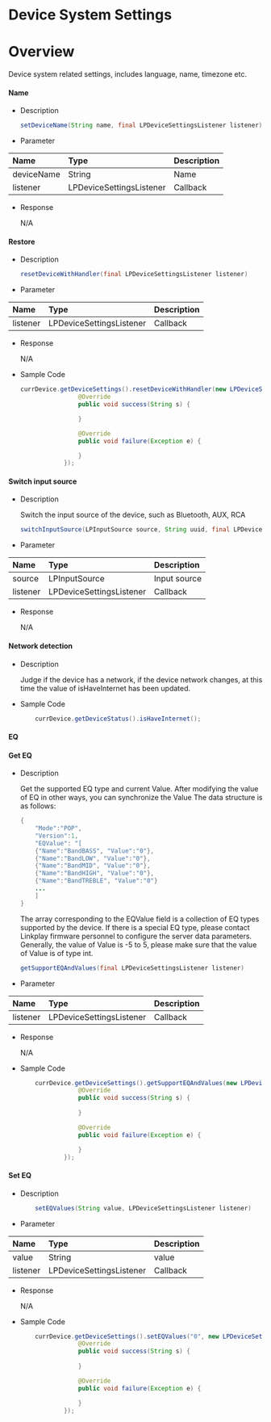 # Device System Settings

# Overview

Device system related settings, includes language, name, timezone etc.

####  Name

-   Description

    ```Java
    setDeviceName(String name, final LPDeviceSettingsListener listener)
    ```

-   Parameter

| Name       | Type                     | Description |
| :--------- | :-------                 | :---------- |
| deviceName | String                   | Name        |
| listener   | LPDeviceSettingsListener | Callback    |

-   Response

    N/A

#### Restore

-   Description 

    ```Java
    resetDeviceWithHandler(final LPDeviceSettingsListener listener)
    ```

-   Parameter

| Name       | Type                     | Description |
| :--------- | :-------                 | :------- |
| listener   | LPDeviceSettingsListener | Callback |


-   Response

    N/A

-   Sample Code
    ```Java
    currDevice.getDeviceSettings().resetDeviceWithHandler(new LPDeviceSettingsListener() {
                    @Override
                    public void success(String s) {

                    }

                    @Override
                    public void failure(Exception e) {

                    }
                });
    ```

#### Switch input source

-   Description

    Switch the input source of the device, such as Bluetooth, AUX, RCA

    ```Java
    switchInputSource(LPInputSource source, String uuid, final LPDeviceSettingsListener listener)
    ```

-   Parameter

| Name     | Type                     | Description  |
| :-----   | :------------            | :----------- |
| source   | LPInputSource            | Input source |
| listener | LPDeviceSettingsListener | Callback     |

-   Response

    N/A

#### Network detection

-   Description

    Judge if the device has a network, if the device network changes, at this time the value of isHaveInternet has been updated.

-   Sample Code
    ```Java
        currDevice.getDeviceStatus().isHaveInternet();
    ```

#### EQ
#### Get EQ

-   Description

     Get the supported EQ type and current Value.
    After modifying the value of EQ in other ways, you can synchronize the Value
    The data structure is as follows:
    ```Java
    {
        "Mode":"POP",
        "Version":1,
        "EQValue": "[
        {"Name":"BandBASS", "Value":"0"},
        {"Name":"BandLOW", "Value":"0"},
        {"Name":"BandMID", "Value":"0"},
        {"Name":"BandHIGH", "Value":"0"},
        {"Name":"BandTREBLE", "Value":"0"}
        ...
        ]
    }
    ```
    The array corresponding to the EQValue field is a collection of EQ types supported by the device. If there is a special EQ type, please contact Linkplay firmware personnel to configure the server data parameters.
    Generally, the value of Value is -5 to 5, please make sure that the value of Value is of type int.

    ```Java
    getSupportEQAndValues(final LPDeviceSettingsListener listener)
    ```

-   Parameter

| Name     | Type                     | Description  |
| :-----   | :------------            | :--------- |
| listener | LPDeviceSettingsListener | Callback   |

-   Response

    N/A

-   Sample Code
    ```Java
        currDevice.getDeviceSettings().getSupportEQAndValues(new LPDeviceSettingsListener() {
                    @Override
                    public void success(String s) {
                        
                    }

                    @Override
                    public void failure(Exception e) {

                    }
                });
    ```

#### Set EQ
- Description
    ```Java
        setEQValues(String value, LPDeviceSettingsListener listener)
    ```
-   Parameter

| Name     | Type                     | Description   |
| :-----   | :------------            | :--------- |
| value    | String | value   |
| listener | LPDeviceSettingsListener | Callback   |

-   Response

     N/A

-   Sample Code
    ```Java
        currDevice.getDeviceSettings().setEQValues("0", new LPDeviceSettingsListener() {
                    @Override
                    public void success(String s) {
                        
                    }

                    @Override
                    public void failure(Exception e) {

                    }
                });
    ```